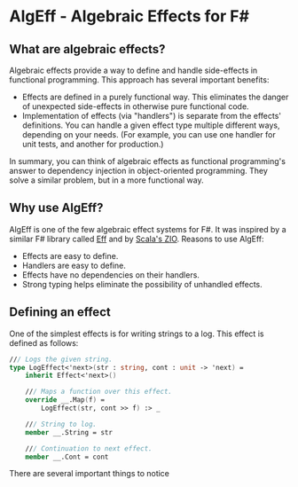 # AlgEff - Algebraic Effects for F#
## What are algebraic effects?
Algebraic effects provide a way to define and handle side-effects in  functional programming. This approach has several important benefits:
* Effects are defined in a purely functional way. This eliminates the danger of unexpected side-effects in otherwise pure functional code.
* Implementation of effects (via "handlers") is separate from the effects' definitions. You can handle a given effect type multiple different ways, depending on your needs. (For example, you can use one handler for unit tests, and another for production.)

In summary, you can think of algebraic effects as functional programming's answer to dependency injection in object-oriented programming. They solve a similar problem, but in a more functional way.
## Why use AlgEff?
AlgEff is one of the few algebraic effect systems for F#. It was inspired by a similar F# library called [Eff](https://github.com/palladin/Eff) and by [Scala's ZIO](https://zio.dev/). Reasons to use AlgEff:
* Effects are easy to define.
* Handlers are easy to define.
* Effects have no dependencies on their handlers.
* Strong typing helps eliminate the possibility of unhandled effects.
## Defining an effect
One of the simplest effects is for writing strings to a log. This effect is defined as follows:
```fsharp
/// Logs the given string.
type LogEffect<'next>(str : string, cont : unit -> 'next) =
    inherit Effect<'next>()

    /// Maps a function over this effect.
    override __.Map(f) =
        LogEffect(str, cont >> f) :> _

    /// String to log.
    member __.String = str

    /// Continuation to next effect.
    member __.Cont = cont
```
There are several important things to notice 
<!--stackedit_data:
eyJoaXN0b3J5IjpbMTY3OTI5ODU5MCwzNTYzMzg0MzksLTE2Mj
EzOTcxMzhdfQ==
-->